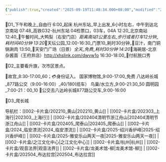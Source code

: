```yaml
---
{"publish":true,"created":"2025-09-19T11:48:34.000+08:00","modified":"2025-09-19T11:48:34.000+08:00","cssclasses":""}
---
```



🎈D1_下午和晚上_自由行
6:00_起床
杭州东站_早上出发_6小时左右，中午到达北京南站
07:48_高铁G32-杭州东站 04检票口，03车，04A
12:20_北京南站
12:40_🍜午餐时间_大鸭梨（右安门店）_距离南站1公里左右_步行或者打车12分钟_耗时间40分钟
13:20_👣天坛公园_12:00-16:30_门票10_耗时30分钟_🥛豆汁，南门铜锅涮肉
13:50_👣天安门广场（日景）_全天_免费_耗时30分钟
14:20_🍜海碗居-北京杂酱面（王府井店）http://xhslink.com/dwvw1o
16:30-18:00_👣付航脱口秀

🎈D2_主要看升旗，次市区景点。

👣故宫_8:30-17:00_60；💳身份证入。
国家博物馆_9:00-17:00_免费
八达岭长城_877路公交（9:00-16:00）_40/180(缆车）
鸟巢/水立方_9:00-21:30_50
圆明园_7:00-21：00_10
🚎公交去八达岭长城877路公交车_9:00-16:00

🎈D3_爬长城



导航栏：[[002-卡片盒/202210_黄山\|202210_黄山]] | [[002-卡片盒/202303_上海行\|202303_上海行]] | [[002-卡片盒/202404清明节浙江舟山\|202404清明节浙江舟山]] | [[002-卡片盒/202405_爬泰山\|202405_爬泰山]] | [[002-卡片盒/2024_临安漂流\|2024_临安漂流]] | [[002-卡片盒/2025-绍兴香炉峰\|2025-绍兴香炉峰]] | [[002-卡片盒/2025-雅安乐山两天一夜\|2025-雅安乐山两天一夜]] | [[002-卡片盒/之江文化中心\|之江文化中心]] | [[002-卡片盒/杭州\|杭州]] | [[002-卡片盒/观音法界\|观音法界]] | [[002-卡片盒/龙美术馆-柳\|龙美术馆-柳]] | [[002-卡片盒/202504_布达拉宫\|202504_布达拉宫]]
